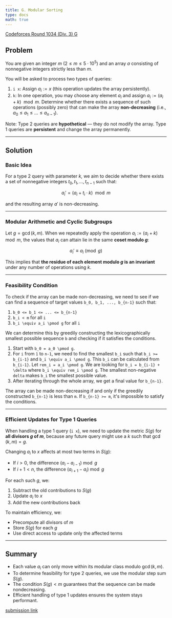 ```yaml
---
title: G. Modular Sorting
type: docs
math: true
---
```


[Codeforces Round 1034 (Div. 3) G](https://codeforces.com/contest/2123/problem/G)

## Problem

You are given an integer $m$ ($2 \leq m \leq 5 \cdot 10^5$) and an array $a$ consisting of nonnegative integers strictly less than $m$.

You will be asked to process two types of queries:

1. `i x`: Assign $a_i := x$ (this operation updates the array persistently).
2. `k`: In one operation, you may choose any element $a_i$ and assign $a_i := (a_i + k) \mod m$. Determine whether there exists a sequence of such operations (possibly zero) that can make the array **non-decreasing** (i.e., $a_0 \leq a_1 \leq \dots \leq a_{n-1}$).

Note: Type 2 queries are **hypothetical** — they do not modify the array. Type 1 queries are **persistent** and change the array permanently.

---

## Solution

### Basic Idea

For a type 2 query with parameter $k$, we aim to decide whether there exists a set of nonnegative integers $t_0, t_1, \dots, t_{n-1}$ such that:

$$
a_i' = (a_i + t_i \cdot k) \mod m
$$

and the resulting array $a'$ is non-decreasing.

---

### Modular Arithmetic and Cyclic Subgroups

Let $g = \gcd(k, m)$. When we repeatedly apply the operation $a_i := (a_i + k) \mod m$, the values that $a_i$ can attain lie in the same **coset modulo $g$**:

$$
a_i' \equiv a_i \pmod{g}
$$

This implies that **the residue of each element modulo $g$ is an invariant** under any number of operations using $k$.

---

### Feasibility Condition

To check if the array can be made non-decreasing, we need to see if we can find a sequence of target values `b_0, b_1, ..., b_{n-1}` such that:
1. `b_0 <= b_1 <= ... <= b_{n-1}`
2. `b_i < m` for all `i`
3. `b_i \equiv a_i \pmod g` for all `i`

We can determine this by greedily constructing the lexicographically smallest possible sequence `b` and checking if it satisfies the conditions.

1.  Start with `b_0 = a_0 \pmod g`.
2.  For `i` from `1` to `n-1`, we need to find the smallest `b_i` such that `b_i >= b_{i-1}` and `b_i \equiv a_i \pmod g`.
    This `b_i` can be calculated from `b_{i-1}`. Let `rem_i = a_i \pmod g`. We are looking for `b_i = b_{i-1} + \delta` where `b_i \equiv rem_i \pmod g`. The smallest non-negative `delta` makes `b_i` the smallest possible value.
3. After iterating through the whole array, we get a final value for `b_{n-1}`.

The array can be made non-decreasing if and only if the greedily constructed `b_{n-1}` is less than `m`. If `b_{n-1} >= m`, it's impossible to satisfy the conditions.

---

### Efficient Updates for Type 1 Queries

When handling a type 1 query (`i x`), we need to update the metric $S(g)$ for **all divisors $g$ of $m$**, because any future query might use a $k$ such that $\gcd(k, m) = g$.

Changing $a_i$ to $x$ affects at most two terms in $S(g)$:

* If $i > 0$, the difference $(a_i - a_{i-1}) \bmod g$
* If $i + 1 < n$, the difference $(a_{i+1} - a_i) \bmod g$

For each such $g$, we:

1. Subtract the old contributions to $S(g)$
2. Update $a_i$ to $x$
3. Add the new contributions back

To maintain efficiency, we:

* Precompute all divisors of $m$
* Store $S(g)$ for each $g$
* Use direct access to update only the affected terms

---

## Summary

* Each value $a_i$ can only move within its modular class modulo $\gcd(k, m)$.
* To determine feasibility for type 2 queries, we use the modular step sum $S(g)$.
* The condition $S(g) < m$ guarantees that the sequence can be made nondecreasing.
* Efficient handling of type 1 updates ensures the system stays performant.

[submission link](https://codeforces.com/contest/2123/submission/327282077)
